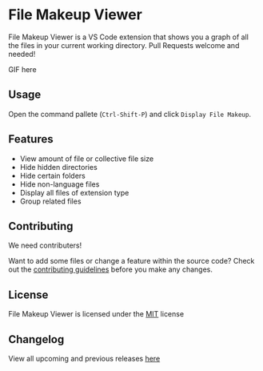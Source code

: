 # File Makeup Viewer

File Makeup Viewer is a VS Code extension that shows you a graph of all the files in your current working directory. Pull Requests welcome and needed!

GIF here

## Usage

Open the command pallete (`Ctrl-Shift-P`) and click `Display File Makeup`.

## Features

* View amount of file or collective file size
* Hide hidden directories
* Hide certain folders
* Hide non-language files
* Display all files of extension type
* Group related files

## Contributing

We need contributers!

Want to add some files or change a feature within the source code?
Check out the [contributing guidelines](.github/CONTRIBUTING.md) before you make any changes.

## License

File Makeup Viewer is licensed under the [MIT](./LICENSE) license

## Changelog

View all upcoming and previous releases [here](./CHANGELOG.md)

